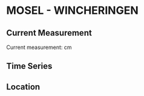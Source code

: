 # MOSEL - WINCHERINGEN

## Current Measurement

Current measurement: <Value topic="rivers/pegel-online/MOSEL/WINCHERINGEN/measurementValue"/> cm

## Time Series

<TimeSeries topic="rivers/pegel-online/MOSEL/WINCHERINGEN/measurementValue" period="week" />

## Location

<WorldMap>
  <Marker lat="49.60679098762408" lon="6.4044570382286095" labelTopic="rivers/pegel-online/MOSEL/WINCHERINGEN/measurementValue" />
</WorldMap>
